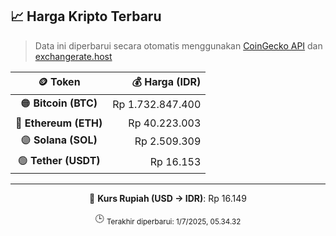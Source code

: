 

<!-- HARGA_KRIPTO -->
## 📈 Harga Kripto Terbaru

> Data ini diperbarui secara otomatis menggunakan [CoinGecko API](https://www.coingecko.com/) dan [exchangerate.host](https://exchangerate.host/)

<div align="center">

| 🪙 Token | 💰 Harga (IDR) |
|:------:|---------------:|
| 🟠 **Bitcoin (BTC)**   | Rp 1.732.847.400 |
| 🔵 **Ethereum (ETH)**  | Rp 40.223.003 |
| 🟣 **Solana (SOL)**    | Rp 2.509.309 |
| 🟢 **Tether (USDT)**   | Rp 16.153 |

---

💱 **Kurs Rupiah (USD → IDR)**: Rp 16.149

🕒 <sub>Terakhir diperbarui: 1/7/2025, 05.34.32</sub>

</div>
<!-- /HARGA_KRIPTO -->